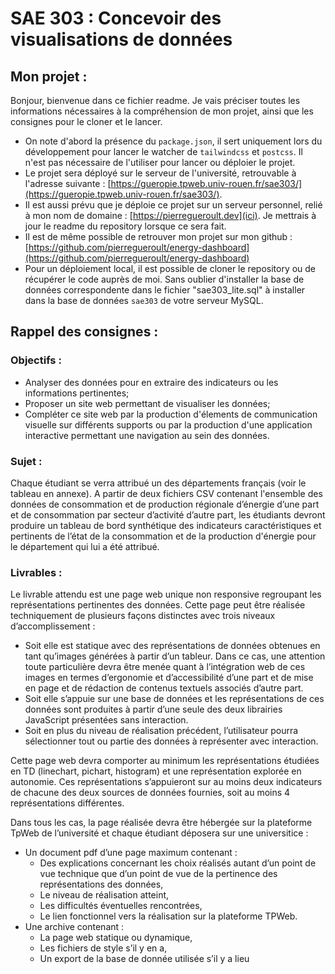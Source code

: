 # SAE 303 : Concevoir des visualisations de données

## Mon projet :

Bonjour, bienvenue dans ce fichier readme. Je vais préciser toutes les informations nécessaires à la compréhension de mon projet, ainsi que les consignes pour le cloner et le lancer.

- On note d'abord la présence du `package.json`, il sert uniquement lors du développement pour lancer le watcher de `tailwindcss` et `postcss`. Il n'est pas nécessaire de l'utiliser pour lancer ou déploier le projet.
- Le projet sera déployé sur le serveur de l'université, retrouvable à l'adresse suivante : [https://gueropie.tpweb.univ-rouen.fr/sae303/](https://gueropie.tpweb.univ-rouen.fr/sae303/).
- Il est aussi prévu que je déploie ce projet sur un serveur personnel, relié à mon nom de domaine : [https://pierregueroult.dev](ici). Je mettrais à jour le readme du repository lorsque ce sera fait.
- Il est de même possible de retrouver mon projet sur mon github : [https://github.com/pierregueroult/energy-dashboard](https://github.com/pierregueroult/energy-dashboard)
- Pour un déploiement local, il est possible de cloner le repository ou de récupérer le code auprès de moi. Sans oublier d'installer la base de données correspondente dans le fichier "sae303_lite.sql" à installer dans la base de données `sae303` de votre serveur MySQL.

## Rappel des consignes :

### Objectifs :

- Analyser des données pour en extraire des indicateurs ou les informations pertinentes;
- Proposer un site web permettant de visualiser les données;
- Compléter ce site web par la production d'élements de communication visuelle sur différents supports ou par la production d'une application interactive permettant une navigation au sein des données.

### Sujet :

Chaque étudiant se verra attribué un des départements français (voir le tableau en annexe). A partir de deux fichiers CSV contenant l'ensemble des données de consommation et de production régionale d’énergie d’une part et de consommation par secteur d’activité d’autre part, les étudiants devront produire un tableau de bord synthétique des indicateurs caractéristiques et pertinents de l’état de la consommation et de la production d'énergie pour le département qui lui a été attribué.

### Livrables :

Le livrable attendu est une page web unique non responsive regroupant les représentations pertinentes des données. Cette page peut être réalisée techniquement de plusieurs façons distinctes avec trois niveaux d’accomplissement :

- Soit elle est statique avec des représentations de données obtenues en tant qu’images générées à partir d’un tableur. Dans ce cas, une attention toute particulière devra être menée quant à l’intégration web de ces images en termes d’ergonomie et d’accessibilité d’une part et de mise en page et de rédaction de contenus textuels associés d’autre part.
- Soit elle s’appuie sur une base de données et les représentations de ces données sont produites à partir d’une seule des deux librairies JavaScript présentées sans interaction.
- Soit en plus du niveau de réalisation précédent, l’utilisateur pourra sélectionner tout ou partie des données à représenter avec interaction.

Cette page web devra comporter au minimum les représentations étudiées en TD (linechart, pichart, histogram) et une représentation explorée en autonomie. Ces représentations s’appuieront sur au moins deux indicateurs de chacune des deux sources de données fournies, soit au moins 4 représentations différentes.

Dans tous les cas, la page réalisée devra être hébergée sur la plateforme TpWeb de l’université et chaque
étudiant déposera sur une universitice :

- Un document pdf d’une page maximum contenant :
  - Des explications concernant les choix réalisés autant d’un point de vue technique que d’un point de vue de la pertinence des représentations des données,
  - Le niveau de réalisation atteint,
  - Les difficultés éventuelles rencontrées,
  - Le lien fonctionnel vers la réalisation sur la plateforme TPWeb.
- Une archive contenant :
  - La page web statique ou dynamique,
  - Les fichiers de style s’il y en a,
  - Un export de la base de donnée utilisée s’il y a lieu
